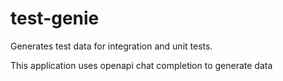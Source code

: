 # test-genie
Generates test data for integration and unit tests.

This application uses openapi chat completion to generate data
